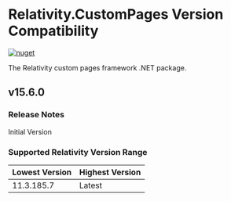 # Relativity.CustomPages Version Compatibility

[![nuget](https://img.shields.io/nuget/v/Relativity.CustomPages.svg)](https://www.nuget.org/packages/Relativity.CustomPages)

The Relativity custom pages framework .NET package.

## v15.6.0

### Release Notes

Initial Version

### Supported Relativity Version Range

Lowest Version | Highest Version
--- | ---
11.3.185.7 | Latest